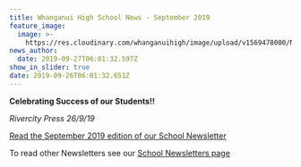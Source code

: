 ```yaml
---
title: Whanganui High School News - September 2019
feature_image:
  image: >-
    https://res.cloudinary.com/whanganuihigh/image/upload/v1569478000/News/SEPTEMBER_2019_rivercity_press_smaller.jpg
news_author:
  date: 2019-09-27T06:01:32.597Z
show_in_slider: true
date: 2019-09-26T06:01:32.651Z
---
```

**Celebrating Success of our Students!!**

_Rivercity Press 26/9/19_

[Read the September 2019 edition of our School Newsletter](https://res.cloudinary.com/whanganuihigh/image/upload/v1569478000/News/SEPTEMBER_2019_rivercity_press_smaller.jpg)

To read other Newsletters see our [School Newsletters page ](https://www.whanganuihigh.school.nz/news-and-events/school-newsletters/)
